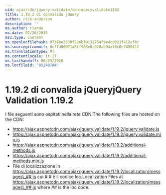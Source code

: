 ```yaml
---
uid: ajax/cdn/jquery-validate/cdnjqueryvalidate1192
title: 1.19.2 di convalida jQuery
author: rick-anderson
description: ''
ms.author: riande
ms.date: 07/26/2015
msc.type: content
ms.openlocfilehash: 0738be2330f206bf8132754f9e4cd021f412efbc
ms.sourcegitcommit: 0cf7d06071a8ff986e6c028ac9daf0c0e7490412
ms.translationtype: MT
ms.contentlocale: it-IT
ms.lasthandoff: 06/23/2020
ms.locfileid: "85240784"
---
```

# <a name="jquery-validation-1192"></a><span data-ttu-id="54c6d-102">1.19.2 di convalida jQuery</span><span class="sxs-lookup"><span data-stu-id="54c6d-102">jQuery Validation 1.19.2</span></span>

<span data-ttu-id="54c6d-103">I file seguenti sono ospitati nella rete CDN:</span><span class="sxs-lookup"><span data-stu-id="54c6d-103">The following files are hosted on the CDN:</span></span>

- https://ajax.aspnetcdn.com/ajax/jquery.validate/1.19.2/jquery.validate.js
- https://ajax.aspnetcdn.com/ajax/jquery.validate/1.19.2/jquery.validate.min.js
- https://ajax.aspnetcdn.com/ajax/jquery.validate/1.19.2/additional-methods.js
- https://ajax.aspnetcdn.com/ajax/jquery.validate/1.19.2/additional-methods.min.js
- <span data-ttu-id="54c6d-104">File di localizzazione in https://ajax.aspnetcdn.com/ajax/jquery.validate/1.19.2/localization/messages\_##.js cui # # è il codice loc.</span><span class="sxs-lookup"><span data-stu-id="54c6d-104">Localization Files at https://ajax.aspnetcdn.com/ajax/jquery.validate/1.19.2/localization/messages\_##.js where ## is the loc code.</span></span>
